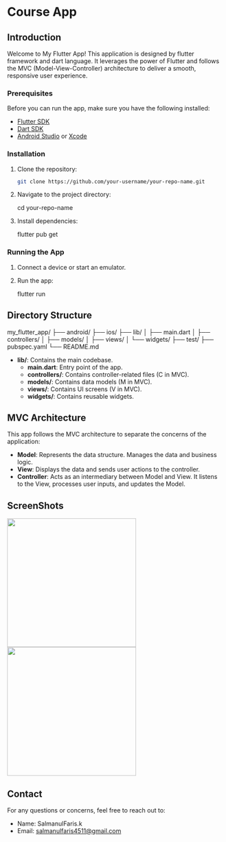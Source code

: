 
# Course App

## Introduction

Welcome to My Flutter App! This application is designed by flutter framework and dart language. It leverages the power of Flutter and follows the MVC (Model-View-Controller) architecture to deliver a smooth, responsive user experience.

### Prerequisites

Before you can run the app, make sure you have the following installed:

- [Flutter SDK](https://flutter.dev/docs/get-started/install)
- [Dart SDK](https://dart.dev/get-dart)
- [Android Studio](https://developer.android.com/studio) or [Xcode](https://developer.apple.com/xcode/)

### Installation

1. Clone the repository:

   ```sh
   git clone https://github.com/your-username/your-repo-name.git
   ```

2. Navigate to the project directory:

   cd your-repo-name

3. Install dependencies:

   flutter pub get
   
### Running the App

1. Connect a device or start an emulator.

2. Run the app:

   flutter run

## Directory Structure

my_flutter_app/
├── android/
├── ios/
├── lib/
│   ├── main.dart
│   ├── controllers/
│   ├── models/
│   ├── views/
│   └── widgets/
├── test/
├── pubspec.yaml
└── README.md

- **lib/**: Contains the main codebase.
  - **main.dart**: Entry point of the app.
  - **controllers/**: Contains controller-related files (C in MVC).
  - **models/**: Contains data models (M in MVC).
  - **views/**: Contains UI screens (V in MVC).
  - **widgets/**: Contains reusable widgets.

## MVC Architecture

This app follows the MVC architecture to separate the concerns of the application:

- **Model**: Represents the data structure. Manages the data and business logic.
- **View**: Displays the data and sends user actions to the controller.
- **Controller**: Acts as an intermediary between Model and View. It listens to the View, processes user inputs, and updates the Model.

## ScreenShots

<img src="https://github.com/Salman4511/Course_App/assets/138016294/b04d9ae9-fad8-4f56-a627-65dd22b68fa6" alt="" width="300px">
<img src="https://github.com/Salman4511/Course_App/assets/138016294/2ac52ab9-f6a1-4dd4-8da7-048899bc537c" alt="" width="300px">

## Contact

For any questions or concerns, feel free to reach out to:

- Name: SalmanulFaris.k
- Email: salmanulfaris4511@gmail.com

